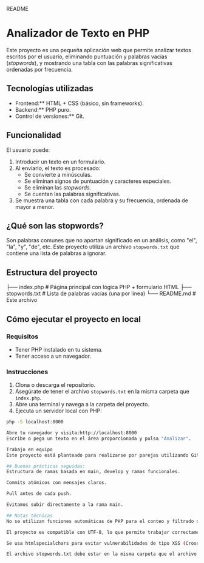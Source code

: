 README

# Analizador de Texto en PHP

Este proyecto es una pequeña aplicación web que permite analizar textos escritos por el usuario, eliminando puntuación y palabras vacías (*stopwords*), y mostrando una tabla con las palabras significativas ordenadas por frecuencia.

## Tecnologías utilizadas

- Frontend:** HTML + CSS (básico, sin frameworks).
- Backend:** PHP puro.
- Control de versiones:** Git.

## Funcionalidad

El usuario puede:

1. Introducir un texto en un formulario.
2. Al enviarlo, el texto es procesado:
   - Se convierte a minúsculas.
   - Se eliminan signos de puntuación y caracteres especiales.
   - Se eliminan las *stopwords*.
   - Se cuentan las palabras significativas.
3. Se muestra una tabla con cada palabra y su frecuencia, ordenada de mayor a menor.

## ¿Qué son las stopwords?

Son palabras comunes que no aportan significado en un análisis, como "el", "la", "y", "de", etc. Este proyecto utiliza un archivo `stopwords.txt` que contiene una lista de palabras a ignorar.

## Estructura del proyecto

├── index.php # Página principal con lógica PHP + formulario HTML 
├── stopwords.txt # Lista de palabras vacías (una por línea) 
└── README.md # Este archivo


## Cómo ejecutar el proyecto en local

### Requisitos

- Tener PHP instalado en tu sistema.
- Tener acceso a un navegador.

### Instrucciones

1. Clona o descarga el repositorio.
2. Asegúrate de tener el archivo `stopwords.txt` en la misma carpeta que `index.php`.
3. Abre una terminal y navega a la carpeta del proyecto.
4. Ejecuta un servidor local con PHP:

```bash
php -S localhost:8000

Abre tu navegador y visita:http://localhost:8000
Escribe o pega un texto en el área proporcionada y pulsa "Analizar".

Trabajo en equipo
Este proyecto está planteado para realizarse por parejas utilizando Git como sistema de control de versiones.

## Buenas prácticas seguidas:
Estructura de ramas basada en main, develop y ramas funcionales.

Commits atómicos con mensajes claros.

Pull antes de cada push.

Evitamos subir directamente a la rama main.

## Notas técnicas
No se utilizan funciones automáticas de PHP para el conteo y filtrado de palabras (como str_word_count, array_filter, etc.). La lógica de limpieza y conteo de palabras está implementada manualmente.

El proyecto es compatible con UTF-8, lo que permite trabajar correctamente con caracteres especiales como tildes (á, é, í, ó, ú), la ñ y caracteres como la ü.

Se usa htmlspecialchars para evitar vulnerabilidades de tipo XSS (Cross-Site Scripting) y proteger la salida HTML.

El archivo stopwords.txt debe estar en la misma carpeta que el archivo PHP para que se cargue correctamente.